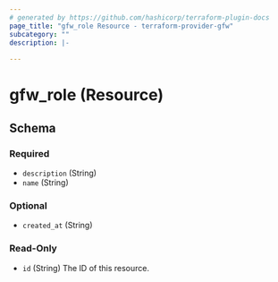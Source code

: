 ```yaml
---
# generated by https://github.com/hashicorp/terraform-plugin-docs
page_title: "gfw_role Resource - terraform-provider-gfw"
subcategory: ""
description: |-
  
---
```


# gfw_role (Resource)





<!-- schema generated by tfplugindocs -->
## Schema

### Required

- `description` (String)
- `name` (String)

### Optional

- `created_at` (String)

### Read-Only

- `id` (String) The ID of this resource.


